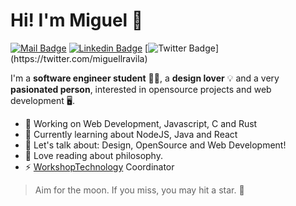 # Hi! I'm Miguel 👋

[![Mail Badge](https://img.shields.io/badge/-miguelravila@outlook.com-c14438?style=for-the-badge&logo=Outlook&logoColor=white&link=mailto:miguelravila@outlook.com)](mailto:miguelravila@outlook.com ) [![Linkedin Badge](https://img.shields.io/badge/-miguellravila-blue?style=for-the-badge&logo=Linkedin&logoColor=white&link=https://www.linkedin.com/in/MiguelRAvila/)](https://www.linkedin.com/in/miguellravila/) [![Twitter Badge](https://img.shields.io/badge/-@miguellravila-1ca0f1?style=for-the-badge&labelColor=1ca0f1&logo=twitter&logoColor=white&link=https://twitter.com/_miguelrravila_)](https://twitter.com/miguellravila) 

I'm a **software engineer student** 👨‍💻, a **design lover** 💡 and a very **pasionated person**, interested in opensource projects and web development 
🖥️. 

- 🚀 Working on Web Development, Javascript, C and Rust
- 🌱 Currently learning about NodeJS, Java and React
- 💭 Let's talk about: Design, OpenSource and Web Development!
- 📖 Love reading about philosophy.
- ⚡ [WorkshopTechnology](https://github.com/WorkshopTechnology) Coordinator

> Aim for the moon. If you miss, you may hit a star. 🌟
